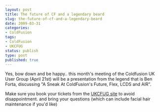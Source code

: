 ```yaml
---
layout: post
title: The future of CF and a legendary beard
slug: the-future-of-cf-and-a-legendary-beard
date: 2009-03-31
categories:
- ColdFusion
tags:
- ColdFusion
- UKCFUG
status: publish
type: post
published: true
---
```

<p>Yes, bow down and be happy.. this month's meeting of the Coldfusion UK User Group (April 21st) will be a presentation from the legend that is Ben Forta, discussing "A Sneak At ColdFusion's Future, Flex, LCDS and AIR".</p>
<p>Make sure you book your tickets from the <a title="Register for the April 21 UKCFUG meeting" href="http://www.ukcfug.org/post.cfm/next-meeting-21-april-ben-forta-on-the-future-of-coldfusion" target="_blank">UKCFUG site</a> to avoid disappointment. and bring your questions (which can include facial hair maintenance if you'd like)</p>
